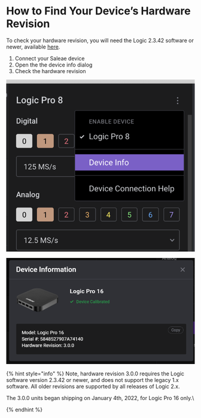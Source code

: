 # How to Find Your Device’s Hardware Revision

To check your hardware revision, you will need the Logic 2.3.42 software or newer, available [here](https://www.saleae.com/downloads/).

1. Connect your Saleae device
2. Open the the device info dialog
3. Check the hardware revision



![The Device Info dialog is opened from the capture settings sidebar menu](<../../.gitbook/assets/image (12) (1).png>)

![The hardware revision is shown in the last line](<../../.gitbook/assets/image (13).png>)

{% hint style="info" %}
Note, hardware revision 3.0.0 requires the Logic software version 2.3.42 or newer, and does not support the legacy 1.x software. All older revisions are supported by all releases of Logic 2.x.

The 3.0.0 units began shipping on January 4th, 2022, for Logic Pro 16 only.\

{% endhint %}
